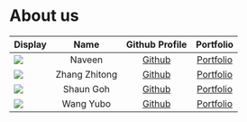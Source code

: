 # About us

Display |   Name   | Github Profile | Portfolio 
--------|:--------:|:--------------:|:---------:
![](https://via.placeholder.com/100.png?text=Photo) |  Naveen  | [Github](https://github.com/naveen42x) | [Portfolio](docs/team/naveen42x.md)
![](https://via.placeholder.com/100.png?text=Photo) | Zhang Zhitong | [Github](https://github.com/Zhang-Zhitong) | [Portfolio](docs/team/ZhangZhitong.md)
![](https://via.placeholder.com/100.png?text=Photo) | Shaun Goh | [Github](https://github.com/shaunngoh) | [Portfolio](docs/team/shaunngoh.md)
![](https://via.placeholder.com/100.png?text=Photo) | Wang Yubo | [Github](https://github.com/YubotKwng) | [Portfolio](docs/team/yubotkwng.md)


